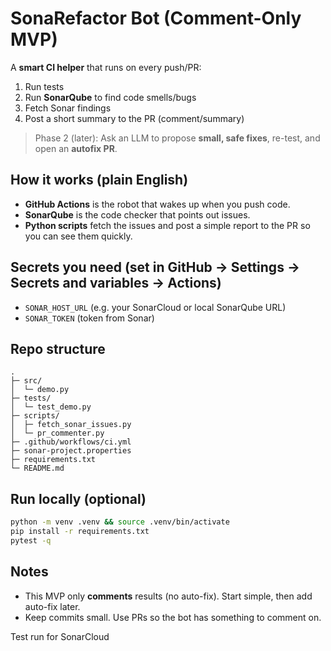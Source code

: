 
# SonaRefactor Bot (Comment-Only MVP)

A **smart CI helper** that runs on every push/PR:

1. Run tests
2. Run **SonarQube** to find code smells/bugs
3. Fetch Sonar findings
4. Post a short summary to the PR (comment/summary)

> Phase 2 (later): Ask an LLM to propose **small, safe fixes**, re-test, and open an **autofix PR**.

## How it works (plain English)

- **GitHub Actions** is the robot that wakes up when you push code.
- **SonarQube** is the code checker that points out issues.
- **Python scripts** fetch the issues and post a simple report to the PR so you can see them quickly.

## Secrets you need (set in GitHub → Settings → Secrets and variables → Actions)

- `SONAR_HOST_URL` (e.g. your SonarCloud or local SonarQube URL)
- `SONAR_TOKEN` (token from Sonar)

## Repo structure

```
.
├─ src/
│  └─ demo.py
├─ tests/
│  └─ test_demo.py
├─ scripts/
│  ├─ fetch_sonar_issues.py
│  └─ pr_commenter.py
├─ .github/workflows/ci.yml
├─ sonar-project.properties
├─ requirements.txt
└─ README.md
```

## Run locally (optional)

```bash
python -m venv .venv && source .venv/bin/activate
pip install -r requirements.txt
pytest -q
```

## Notes
- This MVP only **comments** results (no auto-fix). Start simple, then add auto-fix later.
- Keep commits small. Use PRs so the bot has something to comment on.



Test run for SonarCloud

